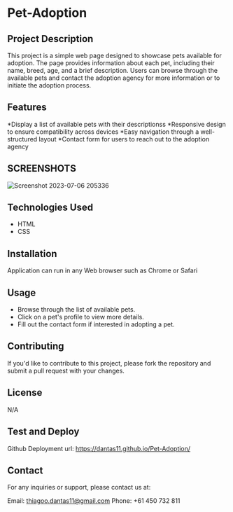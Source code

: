 # Pet-Adoption

## Project Description

This project is a simple web page designed to showcase pets available for adoption. The page provides information about each pet, including their name, breed, age, and a brief description. Users can browse through the available pets and contact the adoption agency for more information or to initiate the adoption process.

## Features

*Display a list of available pets with their descriptionss
*Responsive design to ensure compatibility across devices
*Easy navigation through a well-structured layout
*Contact form for users to reach out to the adoption agency

## SCREENSHOTS

![Screenshot 2023-07-06 205336](https://github.com/Dantas11/COVID-Flight-Tracker/assets/125000756/f081577a-1bb1-439f-beb3-58fbcda86234)

## Technologies Used

- HTML
- CSS

## Installation

Application can run in any Web browser such as Chrome or Safari

## Usage

- Browse through the list of available pets.
- Click on a pet's profile to view more details.
- Fill out the contact form if interested in adopting a pet.

## Contributing

If you'd like to contribute to this project, please fork the repository and submit a pull request with your changes.

## License 

N/A

## Test and Deploy

Github Deployment url: https://dantas11.github.io/Pet-Adoption/

## Contact

For any inquiries or support, please contact us at:

Email: thiagoo.dantas11@gmail.com
Phone: +61 450 732 811
